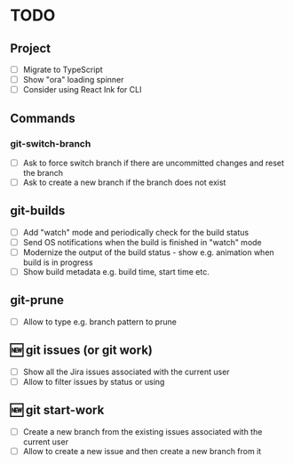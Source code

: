 # TODO

## Project

- [ ] Migrate to TypeScript
- [ ] Show "ora" loading spinner
- [ ] Consider using React Ink for CLI

## Commands

### git-switch-branch

- [ ] Ask to force switch branch if there are uncommitted changes and reset the branch
- [ ] Ask to create a new branch if the branch does not exist

## git-builds

- [ ] Add "watch" mode and periodically check for the build status
- [ ] Send OS notifications when the build is finished in "watch" mode
- [ ] Modernize the output of the build status - show e.g. animation when build is in progress
- [ ] Show build metadata e.g. build time, start time etc.

## git-prune

- [ ] Allow to type e.g. branch pattern to prune

## 🆕 git issues (or git work)

- [ ] Show all the Jira issues associated with the current user
- [ ] Allow to filter issues by status or using

## 🆕 git start-work

- [ ] Create a new branch from the existing issues associated with the current user
- [ ] Allow to create a new issue and then create a new branch from it

